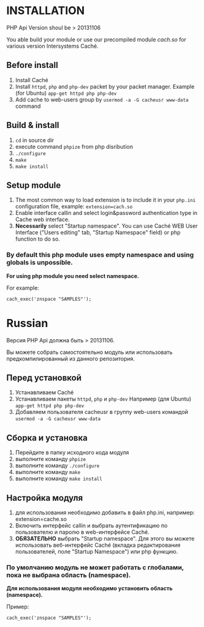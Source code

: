 # INSTALLATION

PHP Api Version shoul be > 20131106

You able build your module or use our precompiled module *cach.so* for various version Intersystems Caché.

## Before install
1. Install Caché
2. Install `httpd`, `php` and `php-dev` packet by your packet manager.
Example (for Ubuntu) `app-get httpd php php-dev`
3. Add cache to web-users group by `usermod -a -G cacheusr www-data` command

## Build & install
1. `cd` in source dir
2. execute command `phpize` from php disribution
3. `./configure`
4. `make`
4. `make install`

## Setup module

1. The most common way to load extension is to include it in your `php.ini` configuration file, example: `extension=cach.so`
2. Enable interface callin and select login&password authentication type in Cache web interface.
3. **Necessarily** select "Startup namespace". You can use Caché WEB User Interface ("Users editing" tab, "Startup Namespace" field) or php function to do so.

### By default this php module uses empty namespace and using globals is unpossible.
**For using php module you need select namespace.**

For example:

`cach_exec('znspace "SAMPLES"');`


# Russian

Версия PHP Api должна быть > 20131106. 

Вы можете собрать самостоятельно модуль или использовать предкомпилированный из данного репозитория.

## Перед установкой
1. Устанавливаем Caché
2. Устанавливаем пакеты `httpd`, `php` и `php-dev`
Например (для Ubuntu) `app-get httpd php php-dev`
3. Добавляем пользователя cacheusr в группу web-users командой `usermod -a -G cacheusr www-data`

## Сборка и установка
1. Перейдите в папку исходного кода модуля
2. выполните команду `phpize`
3. выполните команду `./configure`
4. выполните команду `make`
5. выполните команду `make install`

## Настройка модуля

1. для использования необходимо добавить в файл php.ini, например: extension=cache.so
2. Включить интерфейс callin и выбрать аутентификацию по пользователю и паролю в web-интерфейсе Caché.
3. **ОБЯЗАТЕЛЬНО** выбрать "Startup namespace". Для этого вы можете использовать веб-интерфейс Caché (вкладка редактирования пользователей, поле "Startup Namespace") или php функцию.

### По умолчанию модуль не может работать с глобалами, пока не выбрана область (namespace).
**Для использования модуля необходимо установить область (namespace).**

Пример:

`cach_exec('znspace "SAMPLES"');`


  

  

  
